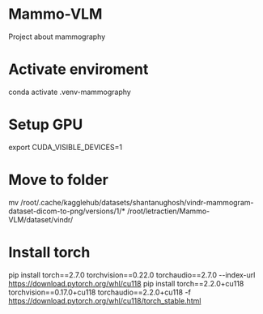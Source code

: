 # Mammo-VLM
Project about mammography

# Activate enviroment
conda activate .venv-mammography

# Setup GPU
export CUDA_VISIBLE_DEVICES=1

# Move to folder
mv /root/.cache/kagglehub/datasets/shantanughosh/vindr-mammogram-dataset-dicom-to-png/versions/1/* /root/letractien/Mammo-VLM/dataset/vindr/

# Install torch
pip install torch==2.7.0 torchvision==0.22.0 torchaudio==2.7.0 --index-url https://download.pytorch.org/whl/cu118
pip install torch==2.2.0+cu118 torchvision==0.17.0+cu118 torchaudio==2.2.0+cu118 -f https://download.pytorch.org/whl/cu118/torch_stable.html